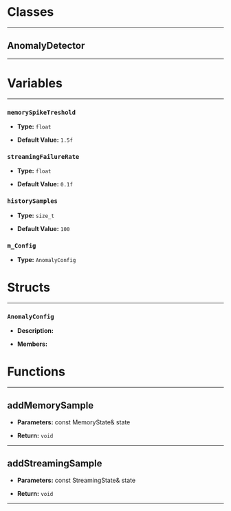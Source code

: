 # Classes
---

## AnomalyDetector
---




# Variables
---

### `memorySpikeTreshold`

- **Type:** `float`

- **Default Value:** `1.5f`



### `streamingFailureRate`

- **Type:** `float`

- **Default Value:** `0.1f`



### `historySamples`

- **Type:** `size_t`

- **Default Value:** `100`



### `m_Config`

- **Type:** `AnomalyConfig`




# Structs
---

### `AnomalyConfig`

- **Description:** 

- **Members:**




# Functions
---

## addMemorySample



- **Parameters:** const MemoryState& state

- **Return:** `void`

---

## addStreamingSample



- **Parameters:** const StreamingState& state

- **Return:** `void`

---
